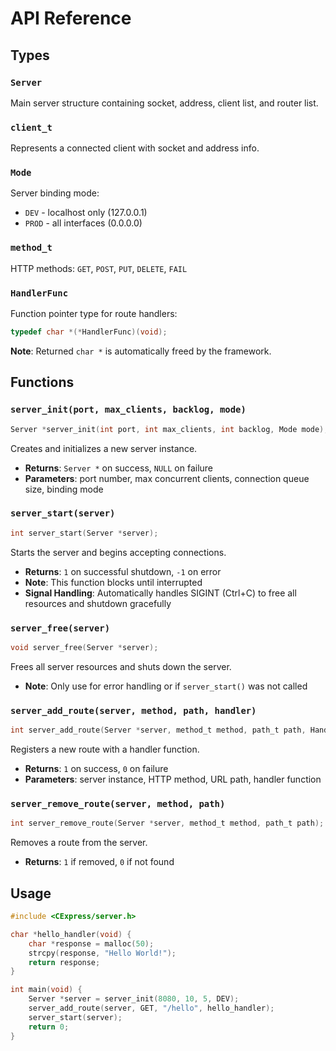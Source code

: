 # API Reference

## Types

### `Server`
Main server structure containing socket, address, client list, and router list.

### `client_t`
Represents a connected client with socket and address info.

### `Mode`
Server binding mode:
- `DEV` - localhost only (127.0.0.1)
- `PROD` - all interfaces (0.0.0.0)

### `method_t`
HTTP methods: `GET`, `POST`, `PUT`, `DELETE`, `FAIL`

### `HandlerFunc`
Function pointer type for route handlers:
```c
typedef char *(*HandlerFunc)(void);
```
**Note**: Returned `char *` is automatically freed by the framework.

## Functions

### `server_init(port, max_clients, backlog, mode)`
```c
Server *server_init(int port, int max_clients, int backlog, Mode mode);
```
Creates and initializes a new server instance.
- **Returns**: `Server *` on success, `NULL` on failure
- **Parameters**: port number, max concurrent clients, connection queue size, binding mode

### `server_start(server)`
```c
int server_start(Server *server);
```
Starts the server and begins accepting connections.
- **Returns**: `1` on successful shutdown, `-1` on error
- **Note**: This function blocks until interrupted
- **Signal Handling**: Automatically handles SIGINT (Ctrl+C) to free all resources and shutdown gracefully

### `server_free(server)`
```c
void server_free(Server *server);
```
Frees all server resources and shuts down the server.
- **Note**: Only use for error handling or if `server_start()` was not called

### `server_add_route(server, method, path, handler)`
```c
int server_add_route(Server *server, method_t method, path_t path, HandlerFunc handler);
```
Registers a new route with a handler function.
- **Returns**: `1` on success, `0` on failure
- **Parameters**: server instance, HTTP method, URL path, handler function

### `server_remove_route(server, method, path)`
```c
int server_remove_route(Server *server, method_t method, path_t path);
```
Removes a route from the server.
- **Returns**: `1` if removed, `0` if not found

## Usage

```c
#include <CExpress/server.h>

char *hello_handler(void) {
    char *response = malloc(50);
    strcpy(response, "Hello World!");
    return response;
}

int main(void) {
    Server *server = server_init(8080, 10, 5, DEV);
    server_add_route(server, GET, "/hello", hello_handler);
    server_start(server);
    return 0;
}
```

